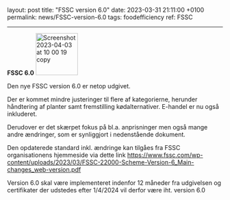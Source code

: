 layout: post
title:  "FSSC version 6.0"
date:   2023-03-31 21:11:00 +0100
permalink: news/FSSC-version-6.0
tags: foodefficiency
ref: FSSC

---
**FSSC 6.0**
<img width="98" alt="Screenshot 2023-04-03 at 10 00 19 copy" src="https://user-images.githubusercontent.com/75361000/229448039-b57b75b0-f06c-4cb9-8557-193a39994474.png">

Den nye FSSC version 6.0 er netop udgivet. 

Der er kommet mindre justeringer til flere af kategorierne, herunder håndtering af planter samt fremstilling kødalternativer. E-handel er nu også inkluderet.

Derudover er det skærpet fokus på bl.a. anprisninger men også mange andre ændringer, som er synliggjort i nedenstående dokument.

Den opdaterede standard inkl. ændringe kan tilgåes fra FSSC organisationens hjemmeside via dette link https://www.fssc.com/wp-content/uploads/2023/03/FSSC-22000-Scheme-Version-6_Main-changes_web-version.pdf

Version 6.0 skal være implementeret indenfor 12 måneder fra udgivelsen og certifikater der udstedes efter 1/4/2024 vil derfor være iht. version 6.0
